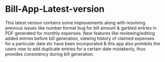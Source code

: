 # Bill-App-Latest-version
This latest version contains some improvements along with resolving previous issues like number format bug for bill amount & garbled entries in PDF generated for monthly expenses. New features like reviewing/editing added entries before bill generation, viewing history of claimed expenses for a particular date etc have been incorporated & this app also prohibits the users now to add duplicate entries for a certain date mistakenly, thus provides consistency during bill generation.
